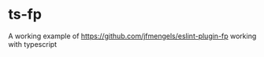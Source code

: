 # ts-fp

A working example of https://github.com/jfmengels/eslint-plugin-fp working with typescript

